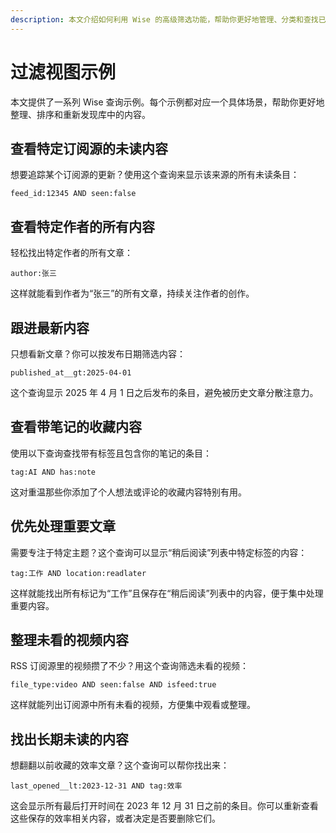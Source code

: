 ```yaml
---
description: 本文介绍如何利用 Wise 的高级筛选功能，帮助你更好地管理、分类和查找已保存的内容。通过具体示例，讲解如何处理未读内容、回顾历史文章等实际应用场景。
---
```


# 过滤视图示例
本文提供了一系列 Wise 查询示例。每个示例都对应一个具体场景，帮助你更好地整理、排序和重新发现库中的内容。

## 查看特定订阅源的未读内容
想要追踪某个订阅源的更新？使用这个查询来显示该来源的所有未读条目：
```
feed_id:12345 AND seen:false
```

## 查看特定作者的所有内容
轻松找出特定作者的所有文章：
```
author:张三
```
这样就能看到作者为“张三”的所有文章，持续关注作者的创作。

## 跟进最新内容
只想看新文章？你可以按发布日期筛选内容：
```
published_at__gt:2025-04-01
```
这个查询显示 2025 年 4 月 1 日之后发布的条目，避免被历史文章分散注意力。

## 查看带笔记的收藏内容
使用以下查询查找带有标签且包含你的笔记的条目：
```
tag:AI AND has:note
```
这对重温那些你添加了个人想法或评论的收藏内容特别有用。

## 优先处理重要文章
需要专注于特定主题？这个查询可以显示“稍后阅读”列表中特定标签的内容：
```
tag:工作 AND location:readlater
```
这样就能找出所有标记为“工作”且保存在“稍后阅读”列表中的内容，便于集中处理重要内容。

## 整理未看的视频内容
RSS 订阅源里的视频攒了不少？用这个查询筛选未看的视频：
```
file_type:video AND seen:false AND isfeed:true
```
这样就能列出订阅源中所有未看的视频，方便集中观看或整理。

## 找出长期未读的内容
想翻翻以前收藏的效率文章？这个查询可以帮你找出来：
```
last_opened__lt:2023-12-31 AND tag:效率
```

这会显示所有最后打开时间在 2023 年 12 月 31 日之前的条目。你可以重新查看这些保存的效率相关内容，或者决定是否要删除它们。